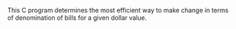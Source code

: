 This C program determines the most efficient way to make change in terms of denomination of bills for a given dollar value.
